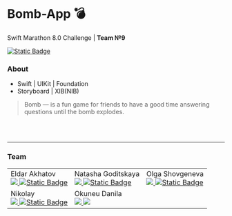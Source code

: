 # Bomb-App 💣
Swift Marathon 8.0 Challenge | **Team №9**
 <div id="badges">
  <a href="https://t.me/team_swift">  
  <img alt="Static Badge" src="https://img.shields.io/badge/Swift_Marathon-%2324a1de?style=flat&logo=telegram&logoColor=white&label=About">
  </a>
  </div>
  
### About
+ Swift | UIKit | Foundation
+ Storyboard | XIB(NIB)

>Bomb — is a fun game for friends to have a good time answering questions until the bomb explodes.

<br>
<br>

------
### Team

<table>
    <tr>
        <td>Eldar Akhatov
  <div id="badges">
     <a href="https://github.com/EldarAkhatov">
  <img src="https://img.shields.io/badge/EldarAkhatov-white?style=flat&logo=GitHub&logoColor=white&color=black">
  </a>
  <a href="https://t.me/Eldar_Akhatov">
  <img alt="Static Badge" src="https://img.shields.io/badge/Eldar_Akhatov-%2324a1de?style=flat&logo=telegram&logoColor=white">
  </a>
  </div></td>
        <td>Natasha Goditskaya
  <div id="badges">
     <a href="https://github.com/Myawk0">
  <img src="https://img.shields.io/badge/Myawk0-white?style=flat&logo=GitHub&logoColor=white&color=black">
  </a>
  <a href="https://t.me/myawk0">
  <img alt="Static Badge" src="https://img.shields.io/badge/myawk0-%2324a1de?style=flat&logo=telegram&logoColor=white">
  </a>
  </div>
  </td>
        <td>Olga Shovgeneva<div id="badges">
    <a href="https://github.com/Ljolikolik">
  <img src="https://img.shields.io/badge/Ljolikolik-white?style=flat&logo=GitHub&logoColor=white&color=black">
  </a>
  <a href="https://t.me/Ljolikolik">
  <img alt="Static Badge" src="https://img.shields.io/badge/etozhekolyan-%2324a1de?style=flat&logo=telegram&logoColor=white">
  </a>
  </div></td>
    </tr>
    <tr>
        <td> Nikolay <div id="badges">
    <a href="https://github.com/etozhekolyan">
  <img src="https://img.shields.io/badge/etozhekolyan-white?style=flat&logo=GitHub&logoColor=white&color=black">
  </a>
  <a href="https://t.me/etozhekolyan">
  <img alt="Static Badge" src="https://img.shields.io/badge/etozhekolyan-%2324a1de?style=flat&logo=telegram&logoColor=white">
  </a>
  </div></td>
        <td>Okuneu Danila<div id="badges">
  <a href="https://github.com/DanilaOkuneu">
  <img src="https://img.shields.io/badge/DanilaOkuneu-white?style=flat&logo=GitHub&logoColor=white&color=black">
  </a>
  <a href="https://t.me/danila_okunev">
  <img src="https://img.shields.io/badge/Danila_Okuneu-%2324a1de?style=flat&logo=telegram&logoColor=white">
  </a>
  </div></td>
        <td></td>
    </tr>
</table>

 
